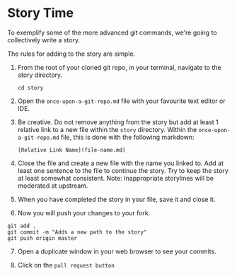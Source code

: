 # Story Time

To exemplify some of the more advanced git commands, we're going to
collectively write a story.

The rules for adding to the story are simple.

1. From the root of your cloned git repo, in your terminal, navigate to the
   story directory.

   ```
   cd story
   ```

2. Open the `once-upon-a-git-repo.md` file with your favourite text editor or
   IDE.

3. Be creative. Do not remove anything from the story but add at least 1
   relative link to a new file within the `story` directory. Within the
   `once-upon-a-git-repo.md` file, this is done with the following markdown:

   ```
   [Relative Link Name](file-name.md)
   ```

4. Close the file and create a new file with the name you linked to. Add at
   least one sentence to the file to continue the story. Try to keep the story
   at least somewhat consistent. Note: Inappropriate storylines will be
   moderated at upstream.

5. When you have completed the story in your file, save it and close it.

6. Now you will push your changes to your fork.

```
git add .
git commit -m "Adds a new path to the story"
git push origin master
```

7. Open a duplicate window in your web browser to see your commits.

8. Click on the `pull request button`
